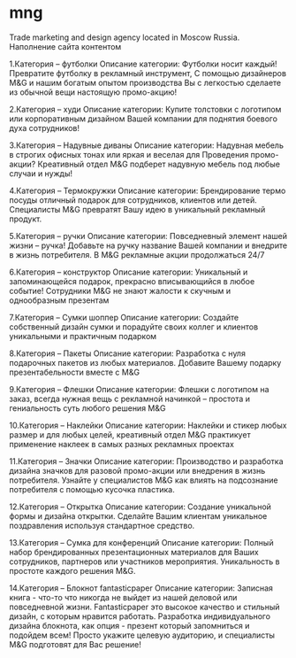 # mng
Trade marketing and design agency located in Moscow Russia. 
Наполнение сайта контентом 

1.Категория – футболки 
Описание категории:
Футболки носит каждый! 
Превратите футболку в рекламный инструмент,
С помощью дизайнеров M&G и нашим богатым опытом производства 
Вы с легкостью сделаете из обычной вещи настоящую промо-акцию! 

2.Категория – худи
Описание категории:
Купите толстовки с логотипом или корпоративным дизайном Вашей компании для поднятия боевого духа сотрудников!

3.Категория – Надувные диваны
Описание категории:
Надувная мебель в строгих офисных тонах или яркая и веселая для Проведения промо-акции? Креативный отдел M&G подберет надувную мебель под любые случаи и нужды!

4.Категория – Термокружки
Описание категории:
Брендирование термо посуды отличный подарок для сотрудников, клиентов или детей. Специалисты M&G превратят Вашу идею в уникальный рекламный продукт.

5.Категория – ручки
Описание категории:
Повседневный элемент нашей жизни – ручка! Добавьте на ручку название Вашей компании и внедрите в жизнь потребителя. В M&G рекламные акции продолжаться 24/7  

6.Категория – конструктор
Описание категории:
Уникальный и запоминающейся подарок, прекрасно вписывающийся в любое событие! Сотрудники M&G не знают жалости к скучным и однообразным презентам 

 7.Категория – Сумки шоппер
Описание категории:
Создайте собственный дизайн сумки и порадуйте своих коллег и клиентов уникальными и практичным подарком

8.Категория – Пакеты
Описание категории:
Разработка с нуля подарочных пакетов из любых материалов. Добавите Вашему подарку презентабельности вместе с M&G

9.Категория – Флешки
Описание категории:
Флешки с логотипом на заказ, всегда нужная вещь с рекламной начинкой – простота и гениальность суть любого решения M&G

10.Категория – Наклейки
Описание категории:
Наклейки и стикер любых размер и для любых целей, креативный отдел M&G практикует применение наклеек в самых разных рекламных проектах 

11.Категория – Значки
Описание категории:
Производство и разработка дизайна значков для разовой промо-акции или внедрения в жизнь потребителя. Узнайте у специалистов M&G как влиять на подсознание потребителя с помощью кусочка пластика.

12.Категория – Открытка
Описание категории:
Создание уникальной формы и дизайна открытки. Сделайте Вашим клиентам уникальное поздравления используя стандартное средство. 
  
13.Категория – Сумка для конференций
Описание категории:
Полный набор брендированных презентационных материалов для Ваших сотрудников, партнеров или участников мероприятия. Уникальность в простоте каждого решения M&G.

14.Категория – Блокнот fantasticpaper
Описание категории:
Записная книга - что-то что никогда не выйдет из нашей деловой или повседневной жизни. Fantasticpaper это высокое качество и стильный дизайн, с которым нравится работать. Разработка индивидуального дизайна блокнота, как опция - презент который запомниться и подойдем всем! Просто укажите целевую аудиторию, и специалисты M&G подготовят для Вас решение! 
